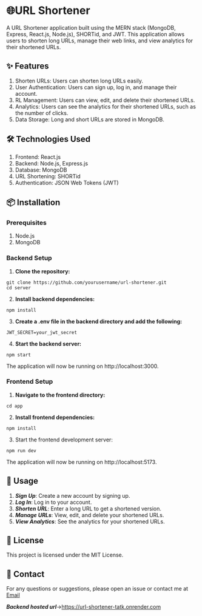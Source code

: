 # 🌐URL Shortener

A URL Shortener application built using the MERN stack (MongoDB, Express, React.js, Node.js), SHORTid, and JWT. This application allows users to shorten long URLs, manage their web links, and view analytics for their shortened URLs.

## ✨ Features
1. Shorten URLs: Users can shorten long URLs easily.
2. User Authentication: Users can sign up, log in, and manage their account.
3. RL Management: Users can view, edit, and delete their shortened URLs.
4. Analytics: Users can see the analytics for their shortened URLs, such as the number of clicks.
5. Data Storage: Long and short URLs are stored in MongoDB.
   
## 🛠️ Technologies Used
1. Frontend: React.js
2. Backend: Node.js, Express.js
3. Database: MongoDB
4. URL Shortening: SHORTid
5. Authentication: JSON Web Tokens (JWT)

## 📦 Installation

### Prerequisites
1. Node.js
2. MongoDB

### Backend Setup
1. **Clone the repository:**
```
git clone https://github.com/yourusername/url-shortener.git
cd server
```
2. **Install backend dependencies:**
```
npm install
```
3. **Create a .env file in the backend directory and add the following:**
```
JWT_SECRET=your_jwt_secret
```
4. **Start the backend server:**
```
npm start
```

The application will now be running on http://localhost:3000.

### Frontend Setup

1. **Navigate to the frontend directory:**
```
cd app
```
2. **Install frontend dependencies:**
```
npm install
```
3. Start the frontend development server:
```
npm run dev
```
The application will now be running on http://localhost:5173.

## 🚀 Usage
1. ***Sign Up***: Create a new account by signing up.
2. ***Log In***: Log in to your account.
3. ***Shorten URL***: Enter a long URL to get a shortened version.
4. ***Manage URLs***: View, edit, and delete your shortened URLs.
5. ***View Analytics***: See the analytics for your shortened URLs.


## 📝 License
This project is licensed under the MIT License.

## 📧 Contact
For any questions or suggestions, please open an issue or contact me at [Email](msurya9701@gmail.com)


***Backend hosted url***->https://url-shortener-tatk.onrender.com
